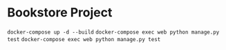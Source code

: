 # Bookstore Project





```docker-compose up -d --build```
```docker-compose exec web python manage.py test```
```docker-compose exec web python manage.py test```

